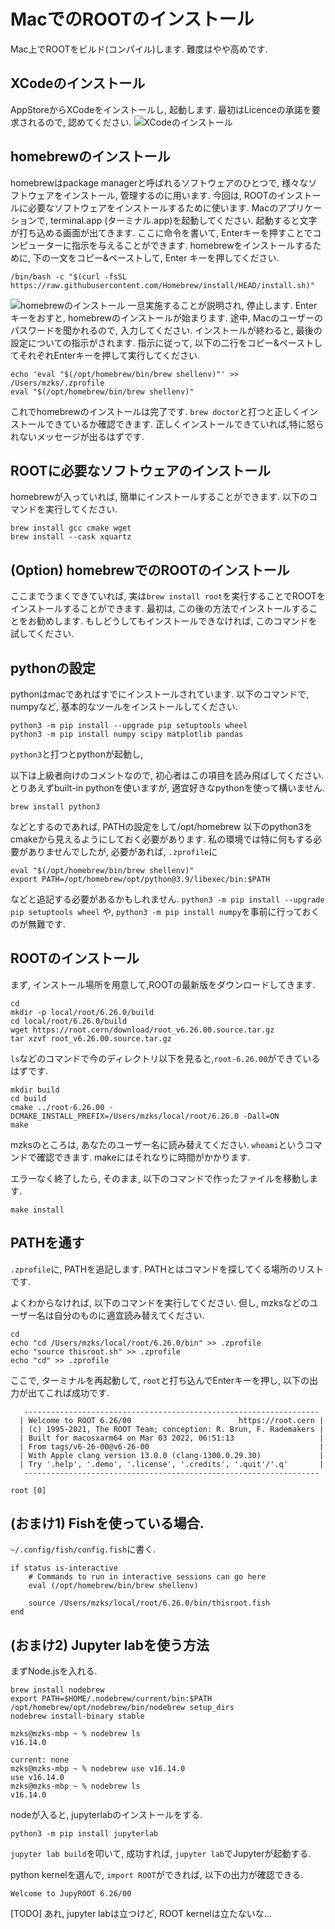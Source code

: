 # MacでのROOTのインストール

Mac上でROOTをビルド(コンパイル)します.
難度はやや高めです.

 ## XCodeのインストール
AppStoreからXCodeをインストールし, 起動します. 
最初はLicenceの承諾を要求されるので, 認めてください.
![XCodeのインストール](img/mac_1.png)

 ## homebrewのインストール
homebrewはpackage managerと呼ばれるソフトウェアのひとつで, 様々なソフトウェアをインストール, 管理するのに用います.
今回は, ROOTのインストールに必要なソフトウェアをインストールするために使います.
Macのアプリケーションで, terminal.app (ターミナル.app)を起動してください.
起動すると文字が打ち込める画面が出てきます.
ここに命令を書いて, Enterキーを押すことでコンピューターに指示を与えることができます.
homebrewをインストールするために, 下の一文をコピー&ペーストして, Enter キーを押してください.
```
/bin/bash -c "$(curl -fsSL https://raw.githubusercontent.com/Homebrew/install/HEAD/install.sh)"
```
![homebrewのインストール](img/mac_2.png)
一旦実施することが説明され, 停止します.
Enterキーをおすと, homebrewのインストールが始まります. 
途中, Macのユーザーのパスワードを聞かれるので, 入力してください.
インストールが終わると, 最後の設定についての指示がされます.
指示に従って, 以下の二行をコピー&ペーストしてそれぞれEnterキーを押して実行してください.
```
echo 'eval "$(/opt/homebrew/bin/brew shellenv)"' >> /Users/mzks/.zprofile
eval "$(/opt/homebrew/bin/brew shellenv)"
```
これでhomebrewのインストールは完了です.
`brew doctor`と打つと正しくインストールできているか確認できます.
正しくインストールできていれば,特に怒られないメッセージが出るはずです.

 ## ROOTに必要なソフトウェアのインストール
homebrewが入っていれば, 簡単にインストールすることができます.
以下のコマンドを実行してください.
```
brew install gcc cmake wget 
brew install --cask xquartz
```

 ## (Option) homebrewでのROOTのインストール
ここまでうまくできていれば, 実は`brew install root`を実行することでROOTをインストールすることができます.
最初は, この後の方法でインストールすることをお勧めします.
もしどうしてもインストールできなければ, このコマンドを試してください.

 ## pythonの設定
pythonはmacであればすでにインストールされています.
以下のコマンドで, numpyなど, 基本的なツールをインストールしてください.
```
python3 -m pip install --upgrade pip setuptools wheel
python3 -m pip install numpy scipy matplotlib pandas
```

`python3`と打つとpythonが起動し, 

以下は上級者向けのコメントなので, 初心者はこの項目を読み飛ばしてください.
とりあえずbuilt-in pythonを使いますが, 適宜好きなpythonを使って構いません.
```
brew install python3
```
などとするのであれば, PATHの設定をして/opt/homebrew 以下のpython3をcmakeから見えるようにしておく必要があります.
私の環境では特に何もする必要がありませんでしたが, 必要があれば, `.zprofile`に
```
eval "$(/opt/homebrew/bin/brew shellenv)"
export PATH=/opt/homebrew/opt/python@3.9/libexec/bin:$PATH
```
などと追記する必要があるかもしれません.
`python3 -m pip install --upgrade pip setuptools wheel` や, `python3 -m pip install numpy`を事前に行っておくのが無難です.


 ## ROOTのインストール
まず, インストール場所を用意して,ROOTの最新版をダウンロードしてきます.
```
cd
mkdir -p local/root/6.26.0/build
cd local/root/6.26.0/build
wget https://root.cern/download/root_v6.26.00.source.tar.gz
tar xzvf root_v6.26.00.source.tar.gz
```
`ls`などのコマンドで今のディレクトリ以下を見ると,`root-6.26.00`ができているはずです.
```
mkdir build
cd build
cmake ../root-6.26.00 -DCMAKE_INSTALL_PREFIX=/Users/mzks/local/root/6.26.0 -Dall=ON
make
```
mzksのところは, あなたのユーザー名に読み替えてください. `whoami`というコマンドで確認できます.
makeにはそれなりに時間がかかります.

エラーなく終了したら, そのまま, 以下のコマンドで作ったファイルを移動します.
```
make install
```

 ## PATHを通す
`.zprofile`に, PATHを追記します.
PATHとはコマンドを探してくる場所のリストです.

よくわからなければ, 以下のコマンドを実行してください.
但し, mzksなどのユーザー名は自分のものに適宜読み替えてください.
```
cd
echo "cd /Users/mzks/local/root/6.26.0/bin" >> .zprofile
echo "source thisroot.sh" >> .zprofile
echo "cd" >> .zprofile
```

ここで, ターミナルを再起動して, `root`と打ち込んでEnterキーを押し, 以下の出力が出てこれば成功です.
```
   ------------------------------------------------------------------
  | Welcome to ROOT 6.26/00                        https://root.cern |
  | (c) 1995-2021, The ROOT Team; conception: R. Brun, F. Rademakers |
  | Built for macosxarm64 on Mar 03 2022, 06:51:13                   |
  | From tags/v6-26-00@v6-26-00                                      |
  | With Apple clang version 13.0.0 (clang-1300.0.29.30)             |
  | Try '.help', '.demo', '.license', '.credits', '.quit'/'.q'       |
   ------------------------------------------------------------------

root [0]
```

## (おまけ1) Fishを使っている場合.
`~/.config/fish/config.fish`に書く.
```
if status is-interactive
    # Commands to run in interactive sessions can go here
    eval (/opt/homebrew/bin/brew shellenv)

    source /Users/mzks/local/root/6.26.0/bin/thisroot.fish
end
```


## (おまけ2) Jupyter labを使う方法
まずNode.jsを入れる.
```
brew install nodebrew
export PATH=$HOME/.nodebrew/current/bin:$PATH
/opt/homebrew/opt/nodebrew/bin/nodebrew setup_dirs
nodebrew install-binary stable
```

```
mzks@mzks-mbp ~ % nodebrew ls
v16.14.0

current: none
mzks@mzks-mbp ~ % nodebrew use v16.14.0
use v16.14.0
mzks@mzks-mbp ~ % nodebrew ls
v16.14.0
```
nodeが入ると, jupyterlabのインストールをする.
```
python3 -m pip install jupyterlab
```

`jupyter lab build`を叩いて, 成功すれば,
`jupyter lab`でJupyterが起動する.

python kernelを選んで, `import ROOT`ができれば, 以下の出力が確認できる.
```
Welcome to JupyROOT 6.26/00
```


[TODO] あれ, jupyter labは立つけど, ROOT kernelは立たないな...

